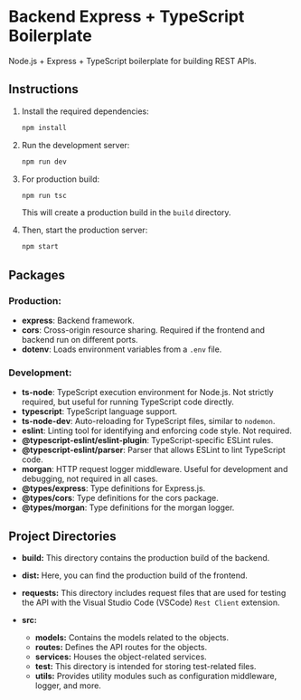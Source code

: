 # Backend Express + TypeScript Boilerplate

Node.js + Express + TypeScript boilerplate for building REST APIs.

## Instructions

1. Install the required dependencies:

   ```bash
   npm install
   ```

2. Run the development server:

   ```bash
   npm run dev
   ```

3. For production build:

   ```bash
   npm run tsc
   ```

   This will create a production build in the `build` directory.

4. Then, start the production server:
   ```bash
   npm start
   ```

## Packages

### Production:

- **express**: Backend framework.
- **cors**: Cross-origin resource sharing. Required if the frontend and backend run on different ports.
- **dotenv**: Loads environment variables from a `.env` file.

### Development:

- **ts-node**: TypeScript execution environment for Node.js. Not strictly required, but useful for running TypeScript code directly.
- **typescript**: TypeScript language support.
- **ts-node-dev**: Auto-reloading for TypeScript files, similar to `nodemon`.
- **eslint**: Linting tool for identifying and enforcing code style. Not required.
- **@typescript-eslint/eslint-plugin**: TypeScript-specific ESLint rules.
- **@typescript-eslint/parser**: Parser that allows ESLint to lint TypeScript code.
- **morgan**: HTTP request logger middleware. Useful for development and debugging, not required in all cases.
- **@types/express**: Type definitions for Express.js.
- **@types/cors**: Type definitions for the cors package.
- **@types/morgan**: Type definitions for the morgan logger.

## Project Directories

- **build:** This directory contains the production build of the backend.
- **dist:** Here, you can find the production build of the frontend.
- **requests:** This directory includes request files that are used for testing the API with the Visual Studio Code (VSCode) `Rest Client` extension.

- **src:**
  - **models:** Contains the models related to the objects.
  - **routes:** Defines the API routes for the objects.
  - **services:** Houses the object-related services.
  - **test:** This directory is intended for storing test-related files.
  - **utils:** Provides utility modules such as configuration middleware, logger, and more.

